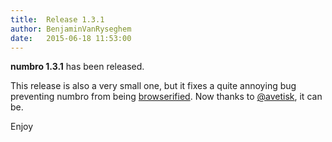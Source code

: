 ```yaml
---
title:  Release 1.3.1
author: BenjaminVanRyseghem
date:   2015-06-18 11:53:00
---
```


**numbro 1.3.1** has been released.

This release is also a very small one, but it fixes a quite annoying bug preventing numbro from being [browserified](http://browserify.org/). Now thanks to [@avetisk](https://github.com/avetisk), it can be.

Enjoy <i class="fa fa-smile-o">
